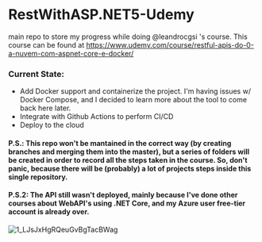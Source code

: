 # RestWithASP.NET5-Udemy

main repo to store my progress while doing @leandrocgsi 's course. This course can be found at https://www.udemy.com/course/restful-apis-do-0-a-nuvem-com-aspnet-core-e-docker/
### Current State:

- Add Docker support and containerize the project. I'm having issues w/ Docker Compose, and I decided to learn more about the tool to come back here later.
- Integrate with Github Actions to perform CI/CD
- Deploy to the cloud

#### P.S.: This repo won't be mantained in the correct way (by creating branches and merging them into the master), but a series of folders will be created in order to record all the steps taken in the course. So, don't panic, because there will be (probably) a lot of projects steps inside this single repository.

#### P.S.2: The API still wasn't deployed, mainly because I've done other courses about WebAPI's using .NET Core, and my Azure user free-tier account is already over.

![1_LJsJxHgRQeuGvBgTacBWag](https://user-images.githubusercontent.com/26651389/117341188-339a7080-ae78-11eb-9792-6f163234f54b.png)

